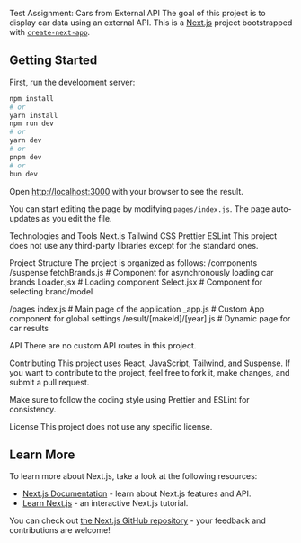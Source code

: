 Test Assignment: Cars from External API
The goal of this project is to display car data using an external API.
This is a [Next.js](https://nextjs.org) project bootstrapped with [`create-next-app`](https://nextjs.org/docs/pages/api-reference/create-next-app).

## Getting Started

First, run the development server:

```bash
npm install
# or
yarn install
npm run dev
# or
yarn dev
# or
pnpm dev
# or
bun dev
```

Open [http://localhost:3000](http://localhost:3000) with your browser to see the result.

You can start editing the page by modifying `pages/index.js`. The page auto-updates as you edit the file.

Technologies and Tools
Next.js
Tailwind CSS
Prettier
ESLint
This project does not use any third-party libraries except for the standard ones.

Project Structure
The project is organized as follows:
/components
  /suspense
    fetchBrands.js  # Component for asynchronously loading car brands
  Loader.jsx        # Loading component
  Select.jsx        # Component for selecting brand/model

/pages
  index.js          # Main page of the application
  _app.js           # Custom App component for global settings
  /result/[makeId]/[year].js  # Dynamic page for car results

API
There are no custom API routes in this project.

Contributing
This project uses React, JavaScript, Tailwind, and Suspense. If you want to contribute to the project, feel free to fork it, make changes, and submit a pull request.

Make sure to follow the coding style using Prettier and ESLint for consistency.

License
This project does not use any specific license.


## Learn More

To learn more about Next.js, take a look at the following resources:

- [Next.js Documentation](https://nextjs.org/docs) - learn about Next.js features and API.
- [Learn Next.js](https://nextjs.org/learn-pages-router) - an interactive Next.js tutorial.

You can check out [the Next.js GitHub repository](https://github.com/vercel/next.js) - your feedback and contributions are welcome!




